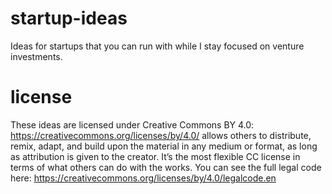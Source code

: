 # startup-ideas
Ideas for startups that you can run with while I stay focused on venture investments.

# license
These ideas are licensed under Creative Commons BY 4.0: https://creativecommons.org/licenses/by/4.0/
 allows others to distribute, remix, adapt, and build upon the material in any medium or format, as long as attribution is given to the creator. It’s the most flexible CC license in terms of what others can do with the works. You can see the full legal code here:
 https://creativecommons.org/licenses/by/4.0/legalcode.en
